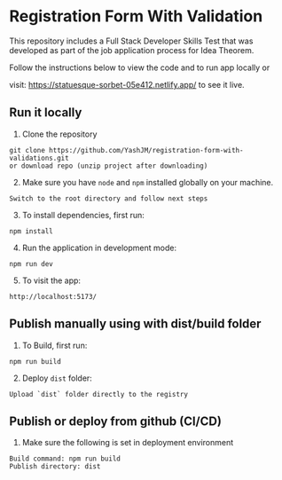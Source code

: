 # Registration Form With Validation

This repository includes a Full Stack Developer Skills Test that was developed as part of the job application process for Idea Theorem.

Follow the instructions below to view the code and to run app locally or 

visit: https://statuesque-sorbet-05e412.netlify.app/ to see it live.

## Run it locally 

1. Clone the repository
```
git clone https://github.com/YashJM/registration-form-with-validations.git
or download repo (unzip project after downloading)
```
2. Make sure you have `node` and `npm` installed globally on your machine.
```
Switch to the root directory and follow next steps
```

3. To install dependencies, first run:
```
npm install
```

4. Run the application in development mode: 
```
npm run dev
```

5. To visit the app: 
```
http://localhost:5173/
```


## Publish manually using with dist/build folder

1. To Build, first run:
```
npm run build
```

2. Deploy `dist` folder:
```
Upload `dist` folder directly to the registry
```

## Publish or deploy from github (CI/CD)

1. Make sure the following is set in deployment environment
```
Build command: npm run build
Publish directory: dist
```
